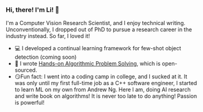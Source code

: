 ### Hi, there! I'm Li! :wave:
I'm a Computer Vision Research Scientist, and I enjoy technical writing. Unconventionally, I dropped out of PhD to pursue a research career in the industry instead. So far, I loved it!
* :computer: I developed a continual learning framework for few-shot object detection (coming soon)
* :memo: I wrote [Hands-on Algorithmic Problem Solving](https://github.com/liyin2015/Hands-on-Algorithmic-Problem-Solving), which is open-sourced.
* :smirk:Fun fact: I went into a coding camp in college, and I sucked at it. It was only until my first full-time job as a C++ software engineer, I started to learn ML on my own from Andrew Ng. Here I am, doing AI research and write book on algorithms! It is never too late to do anything! Passion is powerful!
<!---https://www.webfx.com/tools/emoji-cheat-sheet/*/--->


